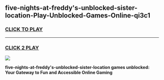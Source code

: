 
## five-nights-at-freddy's-unblocked-sister-location-Play-Unblocked-Games-Online-qi3c1
<h3>
<a href="https://premium76.site?title=five-nights-at-freddy's-unblocked-sister-location&ref=25A">CLICK TO PLAY</a></h3>
<hr>

<h3>
<a href="https://premium76.site?title=five-nights-at-freddy's-unblocked-sister-location&ref=25A">CLICK 2 PLAY</a>
  
</h3>

<a href="https://premium76.site?title=five-nights-at-freddy's-unblocked-sister-location&ref=25A"><img src="https://clearcache.store/games.png"></a>


**five-nights-at-freddy's-unblocked-sister-location games unblocked: Your Gateway to Fun and Accessible Online Gaming**
